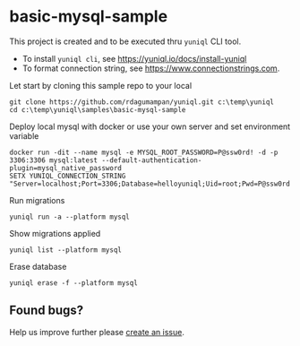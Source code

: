 # basic-mysql-sample

This project is created and to be executed thru `yuniql` CLI tool. 

- To install `yuniql cli`, see https://yuniql.io/docs/install-yuniql
- To format connection string, see https://www.connectionstrings.com.

Let start by cloning this sample repo to your local

```console
git clone https://github.com/rdagumampan/yuniql.git c:\temp\yuniql
cd c:\temp\yuniql\samples\basic-mysql-sample
```

Deploy local mysql with docker or use your own server and set environment variable

```console
docker run -dit --name mysql -e MYSQL_ROOT_PASSWORD=P@ssw0rd! -d -p 3306:3306 mysql:latest --default-authentication-plugin=mysql_native_password
SETX YUNIQL_CONNECTION_STRING "Server=localhost;Port=3306;Database=helloyuniql;Uid=root;Pwd=P@ssw0rd!;"
```

Run migrations

```console
yuniql run -a --platform mysql
```

Show migrations applied

```console
yuniql list --platform mysql
```

Erase database

```console
yuniql erase -f --platform mysql
```

## Found bugs?

Help us improve further please [create an issue](https://github.com/rdagumampan/yuniql/issues/new).
